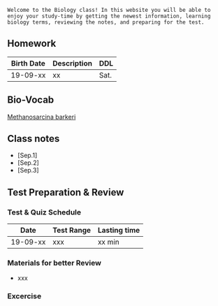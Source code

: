 ``Welcome to the Biology class! In this website you will be able to enjoy your study-time by getting the newest information, learning biology terms, reviewing the notes, and preparing for the test. ``

## Homework
Birth Date|Description|DDL
-|-|-
19-09-xx|xx|Sat.

## Bio-Vocab
[Methanosarcina barkeri](https://microbewiki.kenyon.edu/index.php/Methanosarcina_barkeri)

## Class notes
* [Sep.1]
* [Sep.2]
* [Sep.3]

## Test Preparation & Review

### Test & Quiz Schedule
Date|Test Range|Lasting time
-|-|-
19-09-xx|xxx|xx min

### Materials for better Review
* xxx

### Excercise
